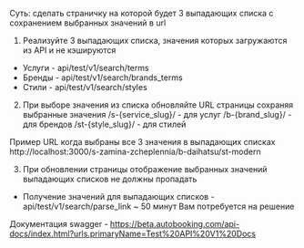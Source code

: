 
Суть: сделать страничку на которой будет 3 выпадающих списка с сохранением выбранных значений в url

1. Реализуйте 3 выпадающих списка, значения которых загружаются из API и не кэшируются
- Услуги - api/test/v1/search/terms
- Бренды - api/test/v1/search/brands_terms
- Стили - api/test/v1/search/styles

2. При выборе значения из списка обновляйте URL страницы сохраняя выбранные значения
/s-{service_slug}/ - для услуг
/b-{brand_slug}/ - для брендов
/st-{style_slug}/ - для стилей

Пример URL когда выбраны все 3 значения в выпадающих списках http://localhost:3000/s-zamina-zcheplennia/b-daihatsu/st-modern

3. При обновлении страницы отображение выбранных значений выпадающих списков не должны пропадать
- Получение значений для выпадающих списков - api/test/v1/search/parse_link
~ 50 минут Вам потребуется на решение

Документация swagger - https://beta.autobooking.com/api-docs/index.html?urls.primaryName=Test%20API%20V1%20Docs